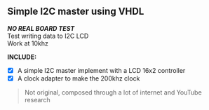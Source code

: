 ## Simple I2C master using VHDL
**_NO REAL BOARD TEST_**  
Test writing data to I2C LCD  
Work at 10khz    
  
**INCLUDE:**  
- [x] A simple I2C master implement with a LCD 16x2 controller  
- [x] A clock adapter to make the 200khz clock
  
> Not original, composed through a lot of internet and YouTube research

